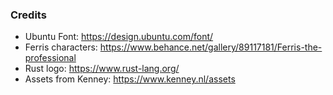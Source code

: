 ### Credits
- Ubuntu Font: https://design.ubuntu.com/font/
- Ferris characters: https://www.behance.net/gallery/89117181/Ferris-the-professional
- Rust logo: https://www.rust-lang.org/
- Assets from Kenney: https://www.kenney.nl/assets